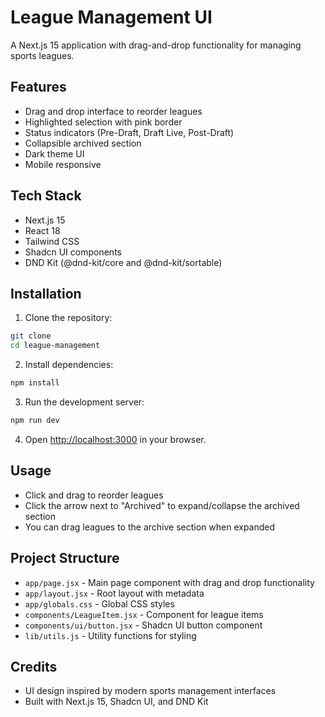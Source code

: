 # League Management UI

A Next.js 15 application with drag-and-drop functionality for managing sports leagues.

## Features

- Drag and drop interface to reorder leagues
- Highlighted selection with pink border
- Status indicators (Pre-Draft, Draft Live, Post-Draft)
- Collapsible archived section
- Dark theme UI
- Mobile responsive

## Tech Stack

- Next.js 15
- React 18
- Tailwind CSS
- Shadcn UI components
- DND Kit (@dnd-kit/core and @dnd-kit/sortable)

## Installation

1. Clone the repository:

```bash
git clone
cd league-management
```

2. Install dependencies:

```bash
npm install
```

3. Run the development server:

```bash
npm run dev
```

4. Open [http://localhost:3000](http://localhost:3000) in your browser.

## Usage

- Click and drag to reorder leagues
- Click the arrow next to "Archived" to expand/collapse the archived section
- You can drag leagues to the archive section when expanded

## Project Structure

- `app/page.jsx` - Main page component with drag and drop functionality
- `app/layout.jsx` - Root layout with metadata
- `app/globals.css` - Global CSS styles
- `components/LeagueItem.jsx` - Component for league items
- `components/ui/button.jsx` - Shadcn UI button component
- `lib/utils.js` - Utility functions for styling

## Credits

- UI design inspired by modern sports management interfaces
- Built with Next.js 15, Shadcn UI, and DND Kit
